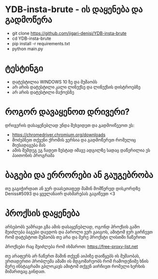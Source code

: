 # YDB-insta-brute - ის დაყენება და გადმოწერა

* git clone https://github.com/jigari-denisi/YDB-insta-brute
* cd YDB-insta-brute
* pip install -r requirements.txt
* python main.py

# ტესტინგი

* დატესტილია WINDOWS 10 ზე და მუშაობს
* არ არის დატესტილი კალი ლინუქსე და ლინუქსის დისტროებზე
* არ არის დატესტილი მაქოესზე

# როგორ დავაყენოთ დრივერი? 

დრივერის დასაყენებლად უნდა შეხვიდეთ და გადმოიწეეოთ ეს:

* https://chromedriver.chromium.org/downloads
* მოძებნეთ თქვენი ქრომის ვერსია და გადმოწერეთ რომელიც მიესადაგება მას
* ამის შემდეგ ეგ ჩადეთ ზუსტად იმავე ადგილზე სადაც დაწერილია ეს პაითონის პროგრამა

# ბაგები და ერრორები ან გაუგებრობა

თუ გაგიჭირდათ ან ვერ დაასეთაფედ მაშინ მომწერედ დისკორდზე Deniss#5093 და ყველანაირ დახმარებას გაგიწევთ <3

# პროქსის დაყენება

არსებობს უამრავი გზა ამის დასაყენებლად, ოგონდ პროქსის გამო შეიძლება ბაგები დაედოს და პაროლი ვერ გაიგოს, ამიტომ ჯერ გირჩევთ რომ დატესტოთ მუშაობს თუ არა და მერე პროქსტი ლისთში ჩაწეროთ

პროქსები რაც შეიძლება რომ იხმაროთ:
https://free-proxy-list.net

თუ არაფერს არ ჩაწერთ მაშინ თქვენ აიპიზე დაიწყებს ის მუშაობას, ერთადერთი პრობლემა ამაში ის მდგომარეობს რომ რამოდენიმე ხნის მერე ინსტაგრამი გბლოკავს ამიტომ თქვენ აირჩიეთ რომელი ხერხის მიმართვაც გინდათ.
